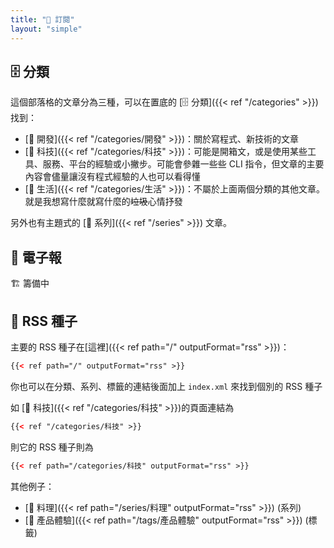 ```yaml
---
title: "📰 訂閱"
layout: "simple"
---
```


## 🗄️ 分類

這個部落格的文章分為三種，可以在置底的 [🗄️ 分類]({{< ref "/categories" >}}) 找到：

- [🤖 開發]({{< ref "/categories/開發" >}})：關於寫程式、新技術的文章
- [📱 科技]({{< ref "/categories/科技" >}})：可能是開箱文，或是使用某些工具、服務、平台的經驗或小撇步。可能會參雜一些些 CLI 指令，但文章的主要內容會儘量讓沒有程式經驗的人也可以看得懂
- [🍫 生活]({{< ref "/categories/生活" >}})：不屬於上面兩個分類的其他文章。就是我想寫什麼就寫什麼的~~垃圾~~心情抒發

另外也有主題式的 [📖 系列]({{< ref "/series" >}}) 文章。

## 📰 電子報

🏗 籌備中

## 🌱 RSS 種子

主要的 RSS 種子在[這裡]({{< ref path="/" outputFormat="rss" >}})：

```xml
{{< ref path="/" outputFormat="rss" >}}
```

你也可以在分類、系列、標籤的連結後面加上 `index.xml` 來找到個別的 RSS 種子

如 [📱 科技]({{< ref "/categories/科技" >}})的頁面連結為

```xml
{{< ref "/categories/科技" >}}
```

則它的 RSS 種子則為

```xml
{{< ref path="/categories/科技" outputFormat="rss" >}}
```

其他例子：

- [🍳 料理]({{< ref path="/series/料理" outputFormat="rss" >}}) (系列)
- [🌟 產品體驗]({{< ref path="/tags/產品體驗" outputFormat="rss" >}}) (標籤)
